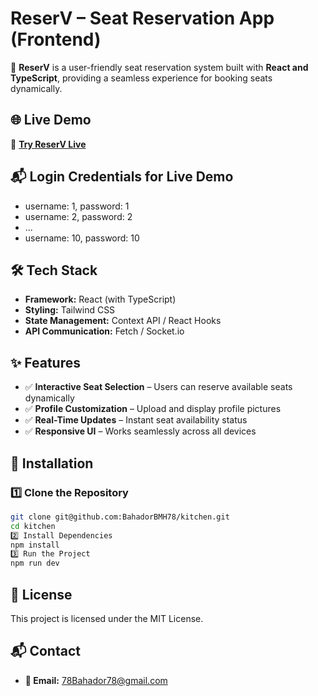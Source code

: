 # **ReserV – Seat Reservation App (Frontend)**  

🚀 **ReserV** is a user-friendly seat reservation system built with **React and TypeScript**, providing a seamless experience for booking seats dynamically.  

## **🌐 Live Demo**  
🔗 **[Try ReserV Live](https://reserv.bahadorcodes.com)**  

## **📬 Login Credentials for Live Demo** 
- username: 1, password: 1
- username: 2, password: 2
- ...
- username: 10, password: 10

## **🛠 Tech Stack**  
- **Framework:** React (with TypeScript)  
- **Styling:** Tailwind CSS  
- **State Management:** Context API / React Hooks  
- **API Communication:** Fetch / Socket.io  

## **✨ Features**  
- ✅ **Interactive Seat Selection** – Users can reserve available seats dynamically  
- ✅ **Profile Customization** – Upload and display profile pictures  
- ✅ **Real-Time Updates** – Instant seat availability status  
- ✅ **Responsive UI** – Works seamlessly across all devices  

## **🚀 Installation**  

### **1️⃣ Clone the Repository**  
```bash
git clone git@github.com:BahadorBMH78/kitchen.git
cd kitchen
2️⃣ Install Dependencies
npm install
3️⃣ Run the Project
npm run dev
```

## **📜 License** 
This project is licensed under the MIT License.

## **📬 Contact** 
- **📧 Email:** 78Bahador78@gmail.com
